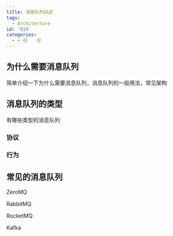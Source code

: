 ```yaml
---
title: 消息队列综述
tags:
  - Architecture
id: '819'
categories:
  - - 日　　记
---
```


## 为什么需要消息队列

简单介绍一下为什么需要消息队列，消息队列的一般用法，常见架构

## 消息队列的类型

有哪些类型的消息队列

### 协议

### 行为

## 常见的消息队列

ZeroMQ

RabbitMQ

RocketMQ

Kafka